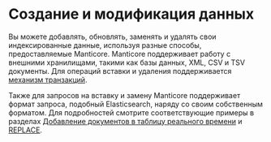 # Создание и модификация данных

Вы можете добавлять, обновлять, заменять и удалять свои индексированные данные, используя разные способы, предоставляемые Manticore. Manticore поддерживает работу с внешними хранилищами, такими как базы данных, XML, CSV и TSV документы. Для операций вставки и удаления поддерживается [механизм транзакций](../Data_creation_and_modification/Transactions.md).
 
Также для запросов на вставку и замену Manticore поддерживает формат запроса, подобный Elasticsearch, наряду со своим собственным форматом. Для подробностей смотрите соответствующие примеры в разделах [Добавление документов в таблицу реального времени](../Data_creation_and_modification/Adding_documents_to_a_table/Adding_documents_to_a_real-time_table.md) и [REPLACE](../Data_creation_and_modification/Updating_documents/REPLACE.md).
<!-- proofread -->
